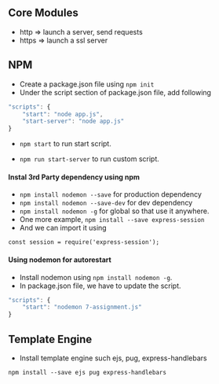 ## Core Modules
+ http => launch a server, send requests
+ https => launch a ssl server


## NPM
+ Create a package.json file using `npm init`
+ Under the script section of package.json file, add following
```javascript
"scripts": {
    "start": "node app.js",
    "start-server": "node app.js"
}
```
+ `npm start` to run start script.

+ `npm run start-server` to run custom script.

#### Instal 3rd Party dependency using npm
+ `npm install nodemon --save` for production dependency
+ `npm install nodemon --save-dev` for dev dependency
+ `npm install nodemon -g` for global so that use it anywhere.
+ One more example, `npm install --save express-session` 
+ And we can import it using
```
const session = require('express-session');
```


#### Using nodemon for autorestart
+ Install nodemon using `npm install nodemon -g`.
+ In package.json file, we have to update the script.
```javascript
"scripts": {
    "start": "nodemon 7-assignment.js"
}
```

## Template Engine
+ Install template engine such ejs, pug, express-handlebars
```
npm install --save ejs pug express-handlebars
```